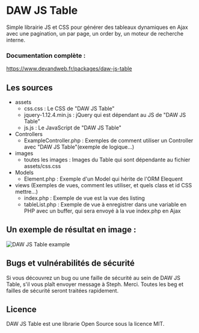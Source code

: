 # DAW JS Table

Simple librairie JS et CSS pour générer  des tableaux dynamiques en Ajax avec une pagination, un par page, un order by, un moteur de recherche interne.

### Documentation complète :
https://www.devandweb.fr/packages/daw-js-table





## Les sources
* assets
    * css.css : Le CSS de "DAW JS Table"
    * jquery-1.12.4.min.js : jQuery qui est dépendant au JS de "DAW JS Table"
    * js.js : Le JavaScript de "DAW JS Table"
* Controllers
    * ExampleController.php : Exemples de comment utiliser un Controller avec "DAW JS Table"(exemple de logique...)
* images
    * toutes les images : Images du Table qui sont dépendante au fichier assets/css.css
* Models
    * Element.php : Exemple d'un Model qui hérite de l'ORM Elequent
* views (Exemples de vues, comment les utiliser, et quels class et id CSS mettre...)
    * index.php : Exemple de vue est la vue des listing
    * tableList.php : Exemple de vue à enregistrer dans une variable en PHP avec un buffer, qui sera envoyé à la vue index.php en Ajax 





## Un exemple de résultat en image :
![DAW JS Table example](https://www.devandweb.fr/medias/upload/package/daw-js-table-example.png)





## Bugs et vulnérabilités de sécurité
Si vous découvrez un bug ou une faille de sécurité au sein de DAW JS Table, s'il vous plaît envoyer message à Steph. Merci.
Toutes les beg et failles de sécurité seront traitées rapidement.





## Licence
DAW JS Table est une librarie Open Source sous la licence MIT.